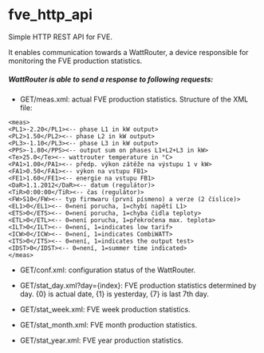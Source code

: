 # fve_http_api

Simple HTTP REST API for FVE. 

It enables communication towards a WattRouter, a device responsible for monitoring the FVE production statistics.

##### WattRouter is able to send a response to following requests:
- GET/meas.xml: actual FVE production statistics.
Structure of the XML file:
```
<meas>
<PL1>-2.20</PL1><-- phase L1 in kW output>
<PL2>1.50</PL2><-- phase L2 in kW output>
<PL3>-1.10</PL3><-- phase L3 in kW output>
<PPS>-1.80</PPS><-- output sum on phases L1+L2+L3 in kW>
<Te>25.0</Te><-- wattrouter temperature in °C>
<PA1>1.00</PA1><-- předp. výkon zátěže na výstupu 1 v kW>
<FA1>0.50</FA1><-- výkon na vstupu FB1>
<FE1>1.60</FE1><-- energie na vstupu FB1>
<DaR>1.1.2012</DaR><-- datum (regulátor)>
<TiR>0:00:00</TiR><-- čas (regulátor)>
<FW>S10</FW><-- typ firmwaru (první písmeno) a verze (2 číslice)>
<EL1>0</EL1><-- 0=není porucha, 1=chybí napětí L1>
<ETS>0</ETS><-- 0=není porucha, 1=chyba čidla teploty>
<ETL>0</ETL><-- 0=není porucha, 1=překročena max. teplota>
<ILT>0</ILT><-- 0=není, 1=indicates low tarif>
<ICW>0</ICW><-- 0=není, 1=indicates CombiWATT>
<ITS>0</ITS><-- 0=není, 1=indicates the output test>
<IDST>0</IDST><-- 0=není, 1=summer time indicated>
</meas>
```

- GET/conf.xml: configuration status of the WattRouter.

- GET/stat_day.xml?day={index}: FVE production statistics determined by day. {0} is actual date, {1} is yesterday, {7} is last 7th day.

- GET/stat_week.xml: FVE week production statistics.

- GET/stat_month.xml: FVE month production statistics.

- GET/stat_year.xml: FVE year production statistics.
